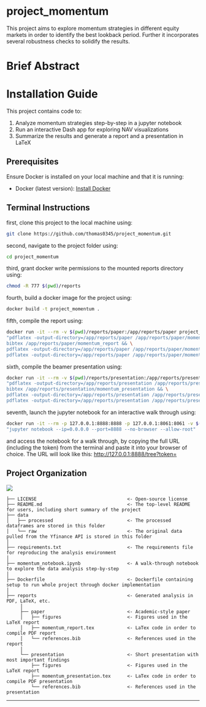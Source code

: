 # project_momentum

This project aims to explore momentum strategies in different equity markets in order to identify the best lookback period. Further it incorporates several robustness checks to solidify the results.

# Brief Abstract




# Installation Guide

This project contains code to:
1. Analyze momentum strategies step-by-step in a jupyter notebook
2. Run an interactive Dash app for exploring NAV visualizations
3. Summarize the results and generate a report and a presentation in LaTeX

## Prerequisites
Ensure Docker is installed on your local machine and that it is running:
- Docker (latest version): [Install Docker](https://docs.docker.com/get-docker/)

## Terminal Instructions
first, clone this project to the local machine using:
```bash
git clone https://github.com/thomas0345/project_momentum.git
```

second, navigate to the project folder using:
```bash
cd project_momentum
```

third, grant docker write permissions to the mounted reports directory using:
```bash
chmod -R 777 $(pwd)/reports
```


fourth, build a docker image for the project using:
```bash
docker build -t project_momentum .
```

fifth, compile the report using:
```bash
docker run -it --rm -v $(pwd)/reports/paper:/app/reports/paper project_momentum \
"pdflatex -output-directory=/app/reports/paper /app/reports/paper/momentum_report.tex && \
bibtex /app/reports/paper/momentum_report && \
pdflatex -output-directory=/app/reports/paper /app/reports/paper/momentum_report.tex && \
pdflatex -output-directory=/app/reports/paper /app/reports/paper/momentum_report.tex"
```

sixth, compile the beamer presentation using:
```bash
docker run -it --rm -v $(pwd)/reports/presentation:/app/reports/presentation project_momentum \
"pdflatex -output-directory=/app/reports/presentation /app/reports/presentation/momentum_presentation.tex && \
bibtex /app/reports/presentation/momentum_presentation && \
pdflatex -output-directory=/app/reports/presentation /app/reports/presentation/momentum_presentation.tex && \
pdflatex -output-directory=/app/reports/presentation /app/reports/presentation/momentum_presentation.tex"
```

seventh, launch the jupyter notebook for an interactive walk through using:
```bash
docker run -it --rm -p 127.0.0.1:8888:8888 -p 127.0.0.1:8061:8061 -v $(pwd):/app project_momentum \
"jupyter notebook --ip=0.0.0.0 --port=8888 --no-browser --allow-root"
```
and access the notebook for a walk through, by copying the full URL (including the token) from the terminal and paste it into your browser of choice.
The URL will look like this:    http://127.0.0.1:8888/tree?token=<TOKEN>




## Project Organization
<a target="_blank" href="https://cookiecutter-data-science.drivendata.org/">
    <img src="https://img.shields.io/badge/CCDS-Project%20template-328F97?logo=cookiecutter" />
</a>

```
├── LICENSE                                 <- Open-source license
├── README.md                               <- The top-level README for users, including short summary of the project
├── data
│   ├── processed                           <- The processed dataframes are stored in this folder
│   └── raw                                 <- The original data pulled from the Yfinance API is stored in this folder
│
├── requirements.txt                        <- The requirements file for reproducing the analysis environment
│
├── momentum_notebook.ipynb                 <- A walk-through notebook to explore the data analysis step-by-step
│
├── Dockerfile                              <- Dockerfile containing setup to run whole project through docker implementation
│
├── reports                                 <- Generated analysis in PDF, LaTeX, etc.
     │
     ├── paper                              <- Academic-style paper
     │   ├── figures                        <- Figures used in the LaTeX report
     │   ├── momentum_report.tex            <- LaTex code in order to compile PDF report
     │   └── references.bib                 <- References used in the report
     │
     └── presentation                       <- Short presentation with most important findings
         ├── figures                        <- Figures used in the LaTeX report
         ├── momentum_presentation.tex      <- LaTex code in order to compile PDF presentation
         └── references.bib                 <- References used in the presentation
```

--------

